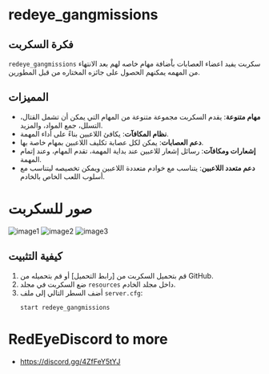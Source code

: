 # redeye_gangmissions

## فكرة السكربت
`redeye_gangmissions` سكربت يفيد اعضاء العصابات باْضافة مهام خاصه لهم بعد الانتهاء من المهمه يمكنهم الحصول على جائزه المختاره من قبل المطورين.

## المميزات
- **مهام متنوعة**: يقدم السكربت مجموعة متنوعة من المهام التي يمكن أن تشمل القتال، التسلل، جمع المواد، والمزيد.
- **نظام المكافآت**: يكافئ اللاعبين بناءً على أداء المهمة.
- **دعم العصابات**: يمكن لكل عصابة تكليف اللاعبين بمهام خاصة بها.
- **إشعارات ومكافآت**: رسائل إشعار للاعبين عند بداية المهمة، تقدم المهام، وعند إتمام المهمة.
- **دعم متعدد اللاعبين**: يتناسب مع خوادم متعددة اللاعبين ويمكن تخصيصه ليتناسب مع أسلوب اللعب الخاص بالخادم.

# صور للسكربت
![image1](https://github.com/user-attachments/assets/5c186724-9f03-4cf6-9448-6e291a8fac1d)
![image2](https://github.com/user-attachments/assets/49733e53-b699-46df-b320-e9cd8c596860)
![image3](https://github.com/user-attachments/assets/417e683d-b687-49ec-890c-c71f781c04e5)



## كيفية التثبيت

1. قم بتحميل السكربت من [رابط التحميل] أو قم بتحميله من GitHub.
2. ضع السكربت في مجلد `resources` داخل مجلد الخادم.
3. أضف السطر التالي إلى ملف `server.cfg`:
   ```plaintext
   start redeye_gangmissions

# RedEyeDiscord to more
- https://discord.gg/4ZfFeY5tYJ
